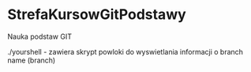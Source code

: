 # StrefaKursowGitPodstawy
Nauka podstaw GIT

./yourshell - zawiera skrypt powloki do wyswietlania informacji o branch name (branch)
